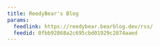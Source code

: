 ```yaml
---
title: ReedyBear's Blog
params:
  feedlink: https://reedybear.bearblog.dev/rss/
  feedid: 0fbb92868a2c695cbd01929c2874aaed
---
```

